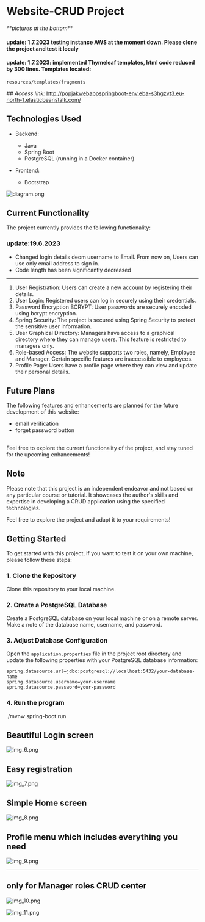 # Website-CRUD Project

_**pictures at the bottom_**
#### update: 1.7.2023 testing instance AWS at the moment down. Please clone the project and test it localy

#### update: 1.7.2023: implemented Thymeleaf templates, html code reduced by 300 lines. Templates located:

```properties
resources/templates/fragments
```


_## Access link:_
http://popjakwebappspringboot-env.eba-s3hgzvt3.eu-north-1.elasticbeanstalk.com/



## Technologies Used


- Backend:
    - Java
    - Spring Boot
    - PostgreSQL (running in a Docker container)

- Frontend:
    - Bootstrap

![diagram.png](images/diagram.png)

## Current Functionality

The project currently provides the following functionality:

### **update:19.6.2023**

* Changed login details deom username to Email. From now on, Users can use only email address to sign in.
* Code length has been significantly decreased
***

1. User Registration: Users can create a new account by registering their details.
2. User Login: Registered users can log in securely using their credentials.
3. Password Encryption BCRYPT: User passwords are securely encoded using bcrypt encryption.
4. Spring Security: The project is secured using Spring Security to protect the sensitive user information.
5. User Graphical Directory: Managers have access to a graphical directory where they can manage users. This feature is restricted to managers only.
6. Role-based Access: The website supports two roles, namely, Employee and Manager. Certain specific features are inaccessible to employees.
7. Profile Page: Users have a profile page where they can view and update their personal details.

## Future Plans

The following features and enhancements are planned for the future development of this website:

- email verification
- forget password button

##

Feel free to explore the current functionality of the project, and stay tuned for the upcoming enhancements!

## Note

Please note that this project is an independent endeavor and not based on any particular course or tutorial. It showcases the author's skills and expertise in developing a CRUD application using the specified technologies.

Feel free to explore the project and adapt it to your requirements!


## Getting Started

To get started with this project, if you want to test it on your own machine, please follow these steps:

### 1. Clone the Repository

Clone this repository to your local machine.


### 2. Create a PostgreSQL Database

Create a PostgreSQL database on your local machine or on a remote server. Make a note of the database name, username, and password.

### 3. Adjust Database Configuration

Open the `application.properties` file in the project root directory and update the following properties with your PostgreSQL database information:

```properties
spring.datasource.url=jdbc:postgresql://localhost:5432/your-database-name
spring.datasource.username=your-username
spring.datasource.password=your-password
```

### 4. Run the program

./mvnw spring-boot:run








## Beautiful Login screen

![img_6.png](images/img_6.png)



## Easy registration

![img_7.png](images/img_7.png)


## Simple Home screen
![img_8.png](images/img_8.png)



## Profile menu which includes everything you need

![img_9.png](images/img_9.png)

***
## only for Manager roles CRUD center
![img_10.png](images/img_10.png)


![img_11.png](images/img_11.png)
